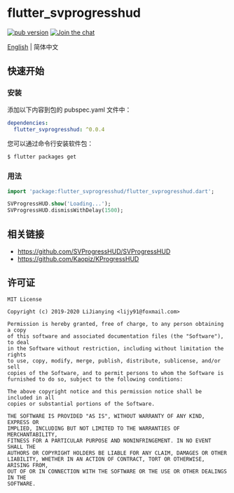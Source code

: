 # flutter_svprogresshud

[![pub version][pub-image]][pub-url]
[![Join the chat][telegram-image]][telegram-url]

[pub-image]: https://img.shields.io/pub/v/flutter_svprogresshud.svg
[pub-url]: https://pub.dev/packages/flutter_svprogresshud
[telegram-image]:https://img.shields.io/badge/chat-on%20telegram-blue.svg
[telegram-url]: https://t.me/lijy91

[English](./README.md) | 简体中文

## 快速开始

### 安装

添加以下内容到包的 pubspec.yaml 文件中：

```yaml
dependencies:
  flutter_svprogresshud: ^0.0.4
```

您可以通过命令行安装软件包：

```bash
$ flutter packages get
```

### 用法

```dart
import 'package:flutter_svprogresshud/flutter_svprogresshud.dart';

SVProgressHUD.show('Loading...');
SVProgressHUD.dismissWithDelay(1500);
```

## 相关链接

- https://github.com/SVProgressHUD/SVProgressHUD
- https://github.com/Kaopiz/KProgressHUD

## 许可证

```
MIT License

Copyright (c) 2019-2020 LiJianying <lijy91@foxmail.com>

Permission is hereby granted, free of charge, to any person obtaining a copy
of this software and associated documentation files (the "Software"), to deal
in the Software without restriction, including without limitation the rights
to use, copy, modify, merge, publish, distribute, sublicense, and/or sell
copies of the Software, and to permit persons to whom the Software is
furnished to do so, subject to the following conditions:

The above copyright notice and this permission notice shall be included in all
copies or substantial portions of the Software.

THE SOFTWARE IS PROVIDED "AS IS", WITHOUT WARRANTY OF ANY KIND, EXPRESS OR
IMPLIED, INCLUDING BUT NOT LIMITED TO THE WARRANTIES OF MERCHANTABILITY,
FITNESS FOR A PARTICULAR PURPOSE AND NONINFRINGEMENT. IN NO EVENT SHALL THE
AUTHORS OR COPYRIGHT HOLDERS BE LIABLE FOR ANY CLAIM, DAMAGES OR OTHER
LIABILITY, WHETHER IN AN ACTION OF CONTRACT, TORT OR OTHERWISE, ARISING FROM,
OUT OF OR IN CONNECTION WITH THE SOFTWARE OR THE USE OR OTHER DEALINGS IN THE
SOFTWARE.
```
